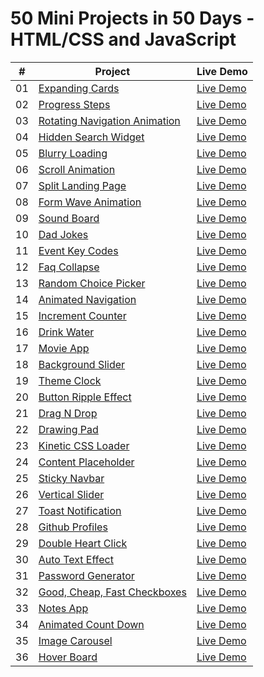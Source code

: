 # 50 Mini Projects in 50 Days - HTML/CSS and JavaScript


|  #  | Project                                                                                                                     | Live Demo                                                                         |
| :-: | --------------------------------------------------------------------------------------------------------------------------- | --------------------------------------------------------------------------------- |
| 01  | [Expanding Cards](https://github.com/maverickmaruthi/50projects50days/tree/main/expanding-cards)                             | [Live Demo](https://50mini-projects-50days.netlify.app/expanding-cards/index.html)               |
| 02  | [Progress Steps](https://github.com/maverickmaruthi/50projects50days/tree/main/progress-steps)                               | [Live Demo](https://50mini-projects-50days.netlify.app/progress-steps/index.html)                |
| 03  | [Rotating Navigation Animation](https://50mini-projects-50days.netlify.app//projects/rotating-navigation/)         | [Live Demo](https://50mini-projects-50days.netlify.app/rotating-navigation/index.html) |
| 04  | [Hidden Search Widget](https://github.com/maverickmaruthi/50projects50days/tree/main/hidden-search-widget)                          | [Live Demo](https://50mini-projects-50days.netlify.app/hidden-search-widget/index.html)          |
| 05  | [Blurry Loading](https://github.com/maverickmaruthi/50projects50days/tree/main/blurry-loading)                               | [Live Demo](https://50mini-projects-50days.netlify.app/blurry-loading/index.html)                |
| 06  | [Scroll Animation](https://github.com/maverickmaruthi/50projects50days/tree/main/scroll-animation)                               | [Live Demo](https://50mini-projects-50days.netlify.app/scroll-animation/index.html)                |
| 07  | [Split Landing Page](https://github.com/maverickmaruthi/50projects50days/tree/main/split-landing-page)                               | [Live Demo](https://50mini-projects-50days.netlify.app/split-landing-page/index.html)                |
| 08  | [Form Wave Animation](https://github.com/maverickmaruthi/50projects50days/tree/main/form-wave-animation)                               | [Live Demo](https://50mini-projects-50days.netlify.app/form-wave-animation/index.html)                |
| 09  | [Sound Board](https://github.com/maverickmaruthi/50projects50days/tree/main/sound-board)                               | [Live Demo](https://50mini-projects-50days.netlify.app/sound-board/index.html)                |
| 10  | [Dad Jokes](https://github.com/maverickmaruthi/50projects50days/tree/main/dad-jokes)                               | [Live Demo](https://50mini-projects-50days.netlify.app/dad-jokes/index.html)                |
| 11  | [Event Key Codes](https://github.com/maverickmaruthi/50projects50days/tree/main/event-key-codes)                               | [Live Demo](https://50mini-projects-50days.netlify.app/event-key-codes/index.html)                |
| 12 | [Faq Collapse](https://github.com/maverickmaruthi/50projects50days/tree/main/faq-collapse)                               | [Live Demo](https://50mini-projects-50days.netlify.app/faq-collapse/index.html)                |
| 13  | [Random Choice Picker](https://github.com/maverickmaruthi/50projects50days/tree/main/random-choice-picker)                               | [Live Demo](https://50mini-projects-50days.netlify.app/random-choice-picker/index.html)                |
| 14 | [Animated Navigation](https://github.com/maverickmaruthi/50projects50days/tree/main/animated-navigation)                               | [Live Demo](https://50mini-projects-50days.netlify.app/animated-navigation/index.html)                |
| 15  | [Increment Counter](https://github.com/maverickmaruthi/50projects50days/tree/main/increment-counter)                               | [Live Demo](https://50mini-projects-50days.netlify.app/increment-counter/index.html)                |
| 16 | [Drink Water](https://github.com/maverickmaruthi/50projects50days/tree/main/drink-water)                               | [Live Demo](https://50mini-projects-50days.netlify.app/drink-water/index.html)                |
| 17  | [Movie App](https://github.com/maverickmaruthi/50projects50days/tree/main/movie-app)                               | [Live Demo](https://50mini-projects-50days.netlify.app/movie-app/index.html)                |
| 18 | [Background Slider](https://github.com/maverickmaruthi/50projects50days/tree/main/background-slider)                               | [Live Demo](https://50mini-projects-50days.netlify.app/background-slider/index.html)                |
| 19  | [Theme Clock](https://github.com/maverickmaruthi/50projects50days/tree/main/theme-clock)                               | [Live Demo](https://50mini-projects-50days.netlify.app/theme-clock/index.html)                |
| 20 | [Button Ripple Effect](https://github.com/maverickmaruthi/50projects50days/tree/main/button-ripple-effect)                               | [Live Demo](https://50mini-projects-50days.netlify.app/button-ripple-effect/index.html)                |
| 21 | [Drag N Drop](https://github.com/maverickmaruthi/50projects50days/tree/main/drag-n-drop)                               | [Live Demo](https://50mini-projects-50days.netlify.app/drag-n-drop/index.html)                |
| 22 | [Drawing Pad](https://github.com/maverickmaruthi/50projects50days/tree/main/drawing-pad)                               | [Live Demo](https://50mini-projects-50days.netlify.app/drawing-pad/index.html)                |
| 23 | [Kinetic CSS Loader](https://github.com/maverickmaruthi/50projects50days/tree/main/kinetic-css-loader)                               | [Live Demo](https://50mini-projects-50days.netlify.app/kinetic-css-loader/index.html)                |
| 24 | [Content Placeholder](https://github.com/maverickmaruthi/50projects50days/tree/main/content-placeholder)                               | [Live Demo](https://50mini-projects-50days.netlify.app/content-placeholder/index.html)                |
| 25 | [Sticky Navbar](https://github.com/maverickmaruthi/50projects50days/tree/main/sticky-navbar)                               | [Live Demo](https://50mini-projects-50days.netlify.app/sticky-navbar/index.html)                |
| 26 | [Vertical Slider](https://github.com/maverickmaruthi/50projects50days/tree/main/vertical-slider)                               | [Live Demo](https://50mini-projects-50days.netlify.app/vertical-slider/index.html)                |
| 27 | [Toast Notification](https://github.com/maverickmaruthi/50projects50days/tree/main/toast-notification)                               | [Live Demo](https://50mini-projects-50days.netlify.app/toast-notification/index.html)                |
| 28 | [Github Profiles](https://github.com/maverickmaruthi/50projects50days/tree/main/github-profiles)                               | [Live Demo](https://50mini-projects-50days.netlify.app/github-profiles/index.html)                |
| 29 | [Double Heart Click](https://github.com/maverickmaruthi/50projects50days/tree/main/double-heart-click)                               | [Live Demo](https://50mini-projects-50days.netlify.app/double-heart-click/index.html)                |
| 30| [Auto Text Effect](https://github.com/maverickmaruthi/50projects50days/tree/main/auto-text-effect)                               | [Live Demo](https://50mini-projects-50days.netlify.app/auto-text-effect/index.html)                |
| 31 | [Password Generator](https://github.com/maverickmaruthi/50projects50days/tree/main/password-generator)                               | [Live Demo](https://50mini-projects-50days.netlify.app/password-generator/index.html)                |
| 32| [Good, Cheap, Fast Checkboxes](https://github.com/maverickmaruthi/50projects50days/tree/main/gcf-checkboxes)                               | [Live Demo](https://50mini-projects-50days.netlify.app/gcf-checkboxes/index.html)                |
| 33 | [Notes App](https://github.com/maverickmaruthi/50projects50days/tree/main/notes-app)                               | [Live Demo](https://50mini-projects-50days.netlify.app/notes-app/index.html)                |
| 34| [Animated Count Down](https://github.com/maverickmaruthi/50projects50days/tree/main/animated-countdown)                               | [Live Demo](https://50mini-projects-50days.netlify.app/animated-countdown/index.html)                |
| 35 | [Image Carousel](https://github.com/maverickmaruthi/50projects50days/tree/main/image-carousel)                               | [Live Demo](https://50mini-projects-50days.netlify.app/image-carousel/index.html)                |
| 36| [Hover Board](https://github.com/maverickmaruthi/50projects50days/tree/main/hoverboard)                               | [Live Demo](https://50mini-projects-50days.netlify.app/hoverboard/index.html)                |